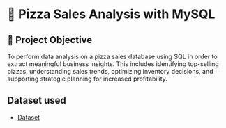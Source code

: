 # 🍕 Pizza Sales Analysis with MySQL

## 🎯 Project Objective
To perform data analysis on a pizza sales database using SQL in order to extract meaningful business insights. This includes identifying top-selling pizzas, understanding sales trends, optimizing inventory decisions, and supporting strategic planning for increased profitability.

## Dataset used
- <a href="https://github.com/diveshpatil01/SQL-Pizza-Sales-Analysis/blob/main/pizza_sales.csv">Dataset</a>
